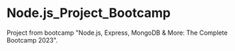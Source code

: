 # Node.js_Project_Bootcamp
Project from bootcamp "Node.js, Express, MongoDB &amp; More: The Complete Bootcamp 2023".
